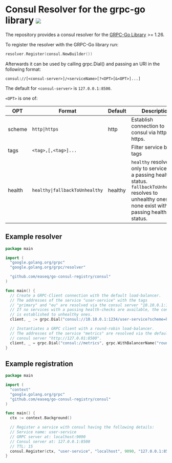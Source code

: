 # Consul Resolver for the grpc-go library ![](https://github.com/easeq/go-consul-registry/workflows/ci/badge.svg)

The repository provides a consul resolver for the
[GRPC-Go Library](https://github.com/grpc/grpc-go) >= 1.26.

To register the resolver with the GRPC-Go library run:

```go
resolver.Register(consul.NewBuilder())
```

Afterwards it can be used by calling grpc.Dial() and passing an URI in the
following format:

```
consul://[<consul-server>]/<serviceName>[?<OPT>[&<OPT>]...]
```

The default for `<consul-server>` is `127.0.0.1:8500`.

`<OPT>` is one of:

| OPT        | Format                          | Default  | Description                                                                                                                                                      |
|------------|---------------------------------|----------|------------------------------------------------------------------------------------------------------------------------------------------------------------------|
| scheme     | `http\|https`                   | http     | Establish connection to consul via http or https.                                                                                                                |
| tags       | `<tag>,[,<tag>]...`             |          | Filter service by tags                                                                                                                                           |
| health     | `healthy\|fallbackToUnhealthy`  | healthy  | `healthy` resolves only to services with a passing health status.<br>`fallbackToUnhealthy` resolves to unhealthy ones if none exist with passing healthy status. |

## Example resolver

```go
package main

import (
  "google.golang.org/grpc"
  "google.golang.org/grpc/resolver"

  "github.com/easeq/go-consul-registry/consul"
)

func main() {
  // Create a GRPC-Client connection with the default load-balancer.
  // The addresses of the service "user-service" with the tags
  // "primary" and "eu" are resolved via the consul server "10.10.0.1:1234".
  // If no services with a passing health-checks are available, the connection
  // is established to unhealthy ones.
  client, _ := grpc.Dial("consul://10.10.0.1:1234/user-service?scheme=https&tags=primary,eu&health=fallbackToUnhealthy")

  // Instantiates a GRPC client with a round-robin load-balancer.
  // The addresses of the service "metrics" are resolved via the default
  // consul server "http://127.0.01:8500".
  client, _ = grpc.Dial("consul://metrics", grpc.WithBalancerName("round_robin"))
}
```


## Example registration

```go
package main

import (
  "context"
  "google.golang.org/grpc"
  "github.com/easeq/go-consul-registry/consul"
)

func main() {
  ctx := context.Background()

  // Register a service with consul having the following details:
  // Service name: user-service
  // GRPC server at: localhost:9090
  // Consul server at: 127.0.0.1:8500
  // TTL: 15
  consul.Register(ctx, "user-service", "localhost", 9090, "127.0.0.1:8500", 15)
}
```
